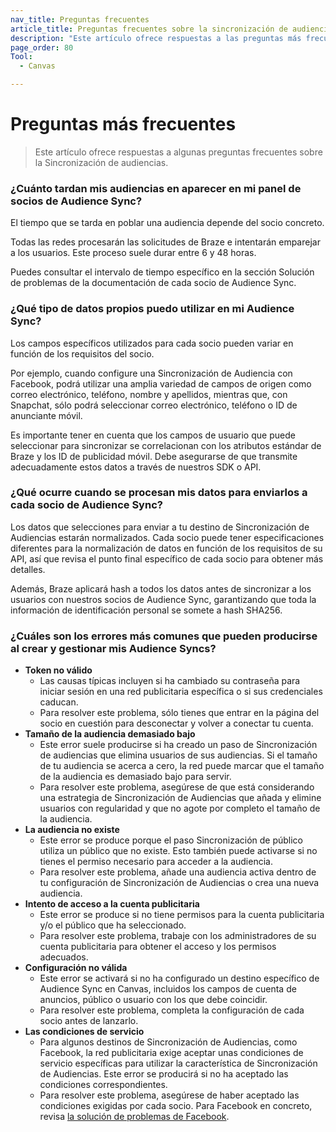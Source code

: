 ```yaml
---
nav_title: Preguntas frecuentes
article_title: Preguntas frecuentes sobre la sincronización de audiencias
description: "Este artículo ofrece respuestas a las preguntas más frecuentes sobre la Sincronización de audiencias."
page_order: 80
Tool:
  - Canvas

---
```


# Preguntas más frecuentes

> Este artículo ofrece respuestas a algunas preguntas frecuentes sobre la Sincronización de audiencias.

### ¿Cuánto tardan mis audiencias en aparecer en mi panel de socios de Audience Sync? 

El tiempo que se tarda en poblar una audiencia depende del socio concreto.

Todas las redes procesarán las solicitudes de Braze e intentarán emparejar a los usuarios. Este proceso suele durar entre 6 y 48 horas.

Puedes consultar el intervalo de tiempo específico en la sección Solución de problemas de la documentación de cada socio de Audience Sync. 

### ¿Qué tipo de datos propios puedo utilizar en mi Audience Sync?

Los campos específicos utilizados para cada socio pueden variar en función de los requisitos del socio. 

Por ejemplo, cuando configure una Sincronización de Audiencia con Facebook, podrá utilizar una amplia variedad de campos de origen como correo electrónico, teléfono, nombre y apellidos, mientras que, con Snapchat, sólo podrá seleccionar correo electrónico, teléfono o ID de anunciante móvil. 

Es importante tener en cuenta que los campos de usuario que puede seleccionar para sincronizar se correlacionan con los atributos estándar de Braze y los ID de publicidad móvil. Debe asegurarse de que transmite adecuadamente estos datos a través de nuestros SDK o API. 

### ¿Qué ocurre cuando se procesan mis datos para enviarlos a cada socio de Audience Sync?

Los datos que selecciones para enviar a tu destino de Sincronización de Audiencias estarán normalizados. Cada socio puede tener especificaciones diferentes para la normalización de datos en función de los requisitos de su API, así que revisa el punto final específico de cada socio para obtener más detalles.

Además, Braze aplicará hash a todos los datos antes de sincronizar a los usuarios con nuestros socios de Audience Sync, garantizando que toda la información de identificación personal se somete a hash SHA256.

### ¿Cuáles son los errores más comunes que pueden producirse al crear y gestionar mis Audience Syncs?

- **Token no válido**<br>
  - Las causas típicas incluyen si ha cambiado su contraseña para iniciar sesión en una red publicitaria específica o si sus credenciales caducan.
  - Para resolver este problema, sólo tienes que entrar en la página del socio en cuestión para desconectar y volver a conectar tu cuenta.
- **Tamaño de la audiencia demasiado bajo**<br>
  - Este error suele producirse si ha creado un paso de Sincronización de audiencias que elimina usuarios de sus audiencias. Si el tamaño de tu audiencia se acerca a cero, la red puede marcar que el tamaño de la audiencia es demasiado bajo para servir. 
  - Para resolver este problema, asegúrese de que está considerando una estrategia de Sincronización de Audiencias que añada y elimine usuarios con regularidad y que no agote por completo el tamaño de la audiencia.
- **La audiencia no existe**<br>
  - Este error se produce porque el paso Sincronización de público utiliza un público que no existe. Esto también puede activarse si no tienes el permiso necesario para acceder a la audiencia. 
  - Para resolver este problema, añade una audiencia activa dentro de tu configuración de Sincronización de Audiencias o crea una nueva audiencia.
- **Intento de acceso a la cuenta publicitaria**<br>
  - Este error se produce si no tiene permisos para la cuenta publicitaria y/o el público que ha seleccionado.
  - Para resolver este problema, trabaje con los administradores de su cuenta publicitaria para obtener el acceso y los permisos adecuados. 
- **Configuración no válida**<br>
  - Este error se activará si no ha configurado un destino específico de Audience Sync en Canvas, incluidos los campos de cuenta de anuncios, público o usuario con los que debe coincidir. 
  - Para resolver este problema, completa la configuración de cada socio antes de lanzarlo.
- **Las condiciones de servicio**<br>
  - Para algunos destinos de Sincronización de Audiencias, como Facebook, la red publicitaria exige aceptar unas condiciones de servicio específicas para utilizar la característica de Sincronización de Audiencias. Este error se producirá si no ha aceptado las condiciones correspondientes. 
  - Para resolver este problema, asegúrese de haber aceptado las condiciones exigidas por cada socio. Para Facebook en concreto, revisa [la solución de problemas de Facebook](https://www.braze.com/docs/partners/canvas_steps/facebook_audience_sync/#troubleshooting). 
